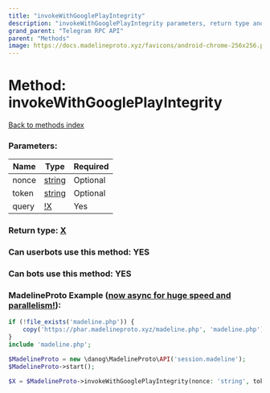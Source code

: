 ```yaml
---
title: "invokeWithGooglePlayIntegrity"
description: "invokeWithGooglePlayIntegrity parameters, return type and example"
grand_parent: "Telegram RPC API"
parent: "Methods"
image: https://docs.madelineproto.xyz/favicons/android-chrome-256x256.png
---
```

# Method: invokeWithGooglePlayIntegrity
[Back to methods index](index.html)



### Parameters:

| Name     |    Type       | Required |
|----------|---------------|----------|
|nonce|[string](/API_docs/types/string.html) | Optional|
|token|[string](/API_docs/types/string.html) | Optional|
|query|[!X](/API_docs/types/!X.html) | Yes|


### Return type: [X](/API_docs/types/X.html)

### Can userbots use this method: **YES**

### Can bots use this method: **YES**


### MadelineProto Example ([now async for huge speed and parallelism!](https://docs.madelineproto.xyz/docs/ASYNC.html)):


```php
if (!file_exists('madeline.php')) {
    copy('https://phar.madelineproto.xyz/madeline.php', 'madeline.php');
}
include 'madeline.php';

$MadelineProto = new \danog\MadelineProto\API('session.madeline');
$MadelineProto->start();

$X = $MadelineProto->invokeWithGooglePlayIntegrity(nonce: 'string', token: 'string', query: $!X, );
```

